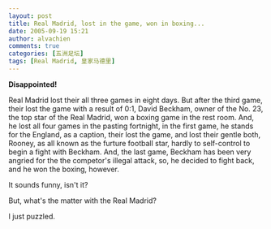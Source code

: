 ```yaml
---
layout: post
title: Real Madrid, lost in the game, won in boxing...
date: 2005-09-19 15:21
author: alvachien
comments: true
categories: [五洲足坛]
tags: [Real Madrid, 皇家马德里]
---
```


**Disappointed!**

Real Madrid lost their all three games in eight days. But after the third game, their lost the game with a result of 0:1, David Beckham, owner of the No. 23, the top star of the Real Madrid, won a boxing game in the rest room. And, he lost all four games in the pasting fortnight, in the first game, he stands for the England, as a caption, their lost the game, and lost their gentle both, Rooney, as all known as the furture football star, hardly to self-control to begin a fight with Beckham. And, the last game, Beckham has been very angried for the the competor's illegal  attack, so, he decided to fight back, and he won the boxing, however.

It sounds funny, isn't it?

But, what's the matter with the Real Madrid?

I just puzzled.
